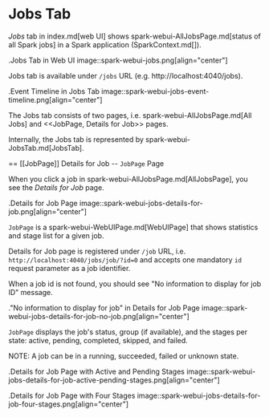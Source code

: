 # Jobs Tab

*Jobs* tab in index.md[web UI] shows spark-webui-AllJobsPage.md[status of all Spark jobs] in a Spark application (SparkContext.md[]).

.Jobs Tab in Web UI
image::spark-webui-jobs.png[align="center"]

Jobs tab is available under `/jobs` URL (e.g. http://localhost:4040/jobs).

.Event Timeline in Jobs Tab
image::spark-webui-jobs-event-timeline.png[align="center"]

The Jobs tab consists of two pages, i.e. spark-webui-AllJobsPage.md[All Jobs] and <<JobPage, Details for Job>> pages.

Internally, the Jobs tab is represented by spark-webui-JobsTab.md[JobsTab].

== [[JobPage]] Details for Job -- `JobPage` Page

When you click a job in spark-webui-AllJobsPage.md[AllJobsPage], you see the *Details for Job* page.

.Details for Job Page
image::spark-webui-jobs-details-for-job.png[align="center"]

`JobPage` is a spark-webui-WebUIPage.md[WebUIPage] that shows statistics and stage list for a given job.

Details for Job page is registered under `/job` URL, i.e. `http://localhost:4040/jobs/job/?id=0` and accepts one mandatory `id` request parameter as a job identifier.

When a job id is not found, you should see "No information to display for job ID" message.

."No information to display for job" in Details for Job Page
image::spark-webui-jobs-details-for-job-no-job.png[align="center"]

`JobPage` displays the job's status, group (if available), and the stages per state: active, pending, completed, skipped, and failed.

NOTE: A job can be in a running, succeeded, failed or unknown state.

.Details for Job Page with Active and Pending Stages
image::spark-webui-jobs-details-for-job-active-pending-stages.png[align="center"]

.Details for Job Page with Four Stages
image::spark-webui-jobs-details-for-job-four-stages.png[align="center"]

